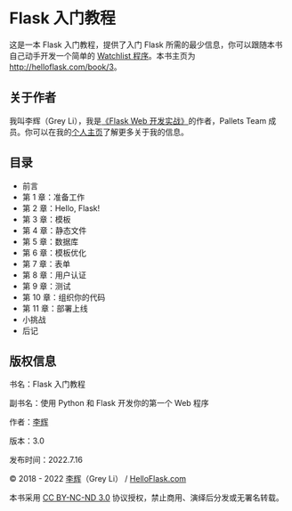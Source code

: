 # Flask 入门教程

这是一本 Flask 入门教程，提供了入门 Flask 所需的最少信息，你可以跟随本书自己动手开发一个简单的 [Watchlist 程序](https://github.com/helloflask/watchlist)。本书主页为 <http://helloflask.com/book/3>。

## 关于作者

我叫李辉（Grey Li），我是[《Flask Web 开发实战》](http://helloflask.com/book/1)的作者，Pallets Team 成员。你可以在我的[个人主页](http://greyli.com)了解更多关于我的信息。

## 目录

- 前言
- 第 1 章：准备工作
- 第 2 章：Hello, Flask!
- 第 3 章：模板
- 第 4 章：静态文件
- 第 5 章：数据库
- 第 6 章：模板优化
- 第 7 章：表单
- 第 8 章：用户认证
- 第 9 章：测试
- 第 10 章：组织你的代码
- 第 11 章：部署上线
- 小挑战
- 后记


## 版权信息

书名：Flask 入门教程

副书名：使用 Python 和 Flask 开发你的第一个 Web 程序

作者：[李辉](http://greyli.com)

版本：3.0

发布时间：2022.7.16

© 2018 - 2022 [李辉](http://greyli.com)（Grey Li） / [HelloFlask.com](http://helloflask.com)

本书采用 [CC BY-NC-ND 3.0](https://creativecommons.org/licenses/by-nc-nd/3.0/deed.zh) 协议授权，禁止商用、演绎后分发或无署名转载。
